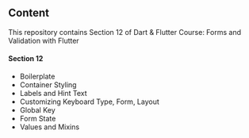 ## Content

This repository contains Section 12 of Dart & Flutter Course: Forms and Validation with Flutter

#### Section 12
- Boilerplate
- Container Styling
- Labels and Hint Text
- Customizing Keyboard Type, Form, Layout
- Global Key
- Form State
- Values and Mixins
